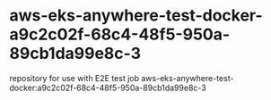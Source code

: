 # aws-eks-anywhere-test-docker-a9c2c02f-68c4-48f5-950a-89cb1da99e8c-3
repository for use with E2E test job aws-eks-anywhere-test-docker:a9c2c02f-68c4-48f5-950a-89cb1da99e8c-3
